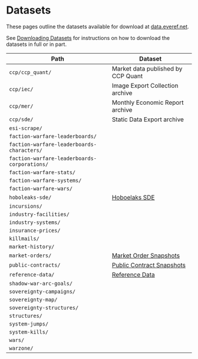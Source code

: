 # Datasets

These pages outline the datasets available for download at [data.everef.net](https://data.everef.net/).

See [Downloading Datasets](downloading-datasets.md) for instructions on how to download the datasets in full or in part.

| Path                                         | Dataset                                          |
|----------------------------------------------|--------------------------------------------------|
| `ccp/ccp_quant/`                             | Market data published by CCP Quant               |
| `ccp/iec/`                                   | Image Export Collection archive                  |
| `ccp/mer/`                                   | Monthly Economic Report archive                  |
| `ccp/sde/`                                   | Static Data Export archive                       |
| `esi-scrape/`                                |                                                  |
| `faction-warfare-leaderboards/`              |                                                  |
| `faction-warfare-leaderboards-characters/`   |                                                  |
| `faction-warfare-leaderboards-corporations/` |                                                  |
| `faction-warfare-stats/`                     |                                                  |
| `faction-warfare-systems/`                   |                                                  |
| `faction-warfare-wars/`                      |                                                  |
| `hoboleaks-sde/`                             | [Hoboelaks SDE](hoboleaks-sde.md)                |
| `incursions/`                                |                                                  |
| `industry-facilities/`                       |                                                  |
| `industry-systems/`                          |                                                  |
| `insurance-prices/`                          |                                                  |
| `killmails/`                                 |                                                  |
| `market-history/`                            |                                                  |
| `market-orders/`                             | [Market Order Snapshots](market-orders.md)       |
| `public-contracts/`                          | [Public Contract Snapshots](public-contracts.md) |
| `reference-data/`                            | [Reference Data](reference-data.md)              |
| `shadow-war-arc-goals/`                      |                                                  |
| `sovereignty-campaigns/`                     |                                                  |
| `sovereignty-map/`                           |                                                  |
| `sovereignty-structures/`                    |                                                  |
| `structures/`                                |                                                  |
| `system-jumps/`                              |                                                  |
| `system-kills/`                              |                                                  |
| `wars/`                                      |                                                  |
| `warzone/`                                   |                                                  |
